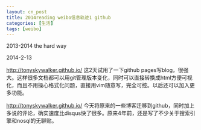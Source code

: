 ```yaml
---
layout: cn_post
title: 2014reading weibo信息轨迹1 github
categories: [生活]
tags: [weibo]
---
```


2013-2014 the hard way

2014-2-13 

http://tonyskywalker.github.io/ 这2天试用了一下github pages写blog，很强大。这样很多文档都可以用git管理版本变化，同时可以直接转换成html方便可视化，而且不用操心格式化问题，直接用vim随意写，完全可控。以后还可以加入更多功能。

http://tonyskywalker.github.io/ 今天将原来的一些博客迁移到github，同时加上多说的评论，确实速度比disqus快了很多。原来4年前，还是写了不少关于搜索引擎和nosql的无聊贴。


